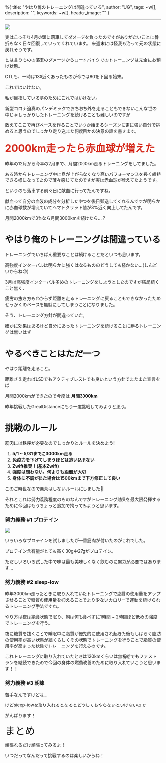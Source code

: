 %{
  title: "やはり俺のトレーニングは間違っている",
  author: "UG",
  tags: ~w[],
  description: "",
  keywords: ~w[],
  header_image: ""
}

---
[![](https://1.bp.blogspot.com/-6NV6DZWU-7A/XpmypYb55OI/AAAAAAAAI_g/cJpF7Y4ALRkPIBQm9Ezid0xr62-17Lu9ACK4BGAsYHg/s320/IMG_20200404_061845-PANO.jpg)](https://1.bp.blogspot.com/-6NV6DZWU-7A/XpmypYb55OI/AAAAAAAAI_g/cJpF7Y4ALRkPIBQm9Ezid0xr62-17Lu9ACK4BGAsYHg/IMG_20200404_061845-PANO.jpg)

  

  

実はこっそり4月の頭に落車してダメージを負ったのですがありがたいことに骨折もなく日々回復していってくれています。
来週末には怪我も治って元の状態に戻れそうです。

  

とは言うものの落車のダメージからロードバイクでのトレーニングは完全にお預け状態。

CTLも、一時は130近くあったものが今では80を下回る始末。

  

これではいけない。

  

私が目指している夢のためにこれではいけない。

  

新型コロナ迫真のパンデミックでおちおち外を走ることもできないこんな世の中じゃしっかりしたトレーニングを続けることも難しいのですが

敢えてここで再びベースを作ることでいつか始まるシーズンに更に強い自分で挑めると思うのでしっかり走り込また何度目かの決意の話を書きます。

  

  

#### <font color="#d52c1f" size="6"><b>2000km走ったら赤血球が増えた</b></font>

昨年の12月から今年の2月まで、月間2000km走るトレーニングをしてました。

ある時からトレーニング中に息が上がらなくなり高いパフォーマンスを長く維持できる様になってたので薄々感じてたのですが実は赤血球が増えてたようです。

  

というのも落車する前々日に献血に行ってたんですね。

献血って自分の血液の成分を分析したやつを後日郵送してくれるんですが明らかに赤血球数が増えていてヘマトクリット値が3%近く向上してたんです。

  

月間2000kmで3%なら月間3000kmを続けたら...？

  

  

  

  

# やはり俺のトレーニングは間違っている

トレーニングでいちばん重要なことは続けることだといつも思います。

  

高強度インターバルは明らかに強くはなるもののどうしても続かない...(しんどいからね😓)

  

3月は高強度インターバル多めのトレーニングをしようとしたのですが結局続くこと無く、

疲労の抜き方もわからず距離を走るトレーニングに戻ることもできなかったためせっかくのベースを無駄にしてしまうことになりました。

  

そう、トレーニング方針が間違っていた。

確かに効果はあるけど自分にあったトレーニングを続けることに勝るトレーニングは無いはず

  

  

#   

# やるべきことはただ一つ

やはり距離を走ること。

  

距離さえ走ればLSDでもアクティブレストでも良いという方針でまたまた宣言をば

  

月間2000kmができたので今度は **月間3000km**

昨年挑戦したGreatDistanceにもう一度挑戦してみようと思う。

  

  

  

# 挑戦のルール

筋肉には秩序が必要なのでしっかりとルールを決めよう!

1. **5/1 ~ 5/31までに3000km走る**
2. **免疫力を下げてしまうほどは追い込まない**
3. **Zwift推奨！(基本Zwift)**
4. **強度は問わない。何よりも距離が大切**
5. **身体に不調が出た場合は1500kmまで下方修正して良い**

このご時世なので無茶はしないルールにしました🙏

  

  

それとこれは努力義務程度のものなんですがトレーニング効果を最大限発揮するために今回はもうちょっと追加で拘ってみようと思います。

  

### 努力義務 #1 プロテイン

  

[![](https://1.bp.blogspot.com/-sDVV2Mf3Yb0/XpmvOhn07wI/AAAAAAAAI-8/-wZft14prR8iyPwP9x5yJ3_WCukf5Xm6wCK4BGAsYHg/s320/%25E3%2582%25B9%25E3%2582%25AF%25E3%2583%25AA%25E3%2583%25BC%25E3%2583%25B3%25E3%2582%25B7%25E3%2583%25A7%25E3%2583%2583%25E3%2583%2588%2B2020-04-17%2B22.28.41.png)](https://1.bp.blogspot.com/-sDVV2Mf3Yb0/XpmvOhn07wI/AAAAAAAAI-8/-wZft14prR8iyPwP9x5yJ3_WCukf5Xm6wCK4BGAsYHg/%25E3%2582%25B9%25E3%2582%25AF%25E3%2583%25AA%25E3%2583%25BC%25E3%2583%25B3%25E3%2582%25B7%25E3%2583%25A7%25E3%2583%2583%25E3%2583%2588%2B2020-04-17%2B22.28.41.png)

いろいろなプロテインを試しましたが一番筋肉が付いたのがこれでした。

プロテイン含有量がとても高く30g中27gがプロテイン。

  

ただしいろいろ試した中で味は最も美味しくなく飲むのに努力が必要ではあります...

  

  

### 努力義務 #2 sleep-low

昨年3000km走ったときに取り入れていたトレーニングで脂質の使用量をアップさせることで糖質の使用量を抑えることでより少ないカロリーで運動を続けられるトレーニング手法ですね。

  

やり方は夜は絶食状態で眠り、朝は何も食べずに1時間 ~ 2時間ほど低めの強度でトレーニングを行う。

夜に糖質を抜くことで睡眠中に脂質が優先的に使用され起きた後もしばらく脂肪の使用率が高い状態が続くらしくその状態でトレーニングを行うことで脂質の使用率が高まった状態でトレーニングを行えるのです。

  

これトレーニングに取り入れていたときは120kmくらいは無補給でもファストランを継続できたので今回の身体の燃費改善のために取り入れていこうと思います！！

  

  

### 努力義務 #3 朝練

苦手なんですけどね...

けどsleep-lowを取り入れるとなるとどうしてもやらないといけないので

がんばります！

  

  

  

<font size="6">まとめ</font>

頑張れるだけ頑張ってみるよ！

いつだってなんだって挑戦するのは楽しいからね！


